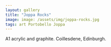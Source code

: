 ```yaml
---
layout: gallery
title: "Joppa Rocks"
image: image: /assets/img/joppa-rocks.jpg
tags: art Portobello Joppa
---
```


A1 acrylic and graphite. Coillesdene, Edinburgh.
